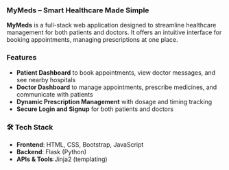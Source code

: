 ### MyMeds – Smart Healthcare Made Simple

**MyMeds** is a full-stack web application designed to streamline healthcare management for both patients and doctors. It offers an intuitive interface for booking appointments, managing prescriptions at one place.

### Features

* **Patient Dashboard** to book appointments, view doctor messages, and see nearby hospitals
* **Doctor Dashboard** to manage appointments, prescribe medicines, and communicate with patients
* **Dynamic Prescription Management** with dosage and timing tracking
* **Secure Login and Signup** for both patients and doctors

### 🛠️ Tech Stack

* **Frontend**: HTML, CSS, Bootstrap, JavaScript
* **Backend**: Flask (Python)
* **APIs & Tools**:Jinja2 (templating)
